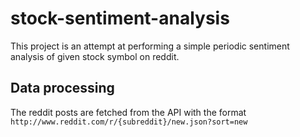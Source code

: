 # stock-sentiment-analysis

This project is an attempt at performing a simple periodic sentiment analysis of given stock symbol on reddit.

## Data processing

The reddit posts are fetched from the API with the format `http://www.reddit.com/r/{subreddit}/new.json?sort=new`

